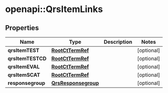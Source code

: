 # openapi::QrsItemLinks


## Properties
Name | Type | Description | Notes
------------ | ------------- | ------------- | -------------
**qrsItemTEST** | [**RootCtTermRef**](RootCtTermRef.md) |  | [optional] 
**qrsItemTESTCD** | [**RootCtTermRef**](RootCtTermRef.md) |  | [optional] 
**qrsItemEVAL** | [**RootCtTermRef**](RootCtTermRef.md) |  | [optional] 
**qrsItemSCAT** | [**RootCtTermRef**](RootCtTermRef.md) |  | [optional] 
**responsegroup** | [**QrsResponsegroup**](QrsResponsegroup.md) |  | [optional] 


